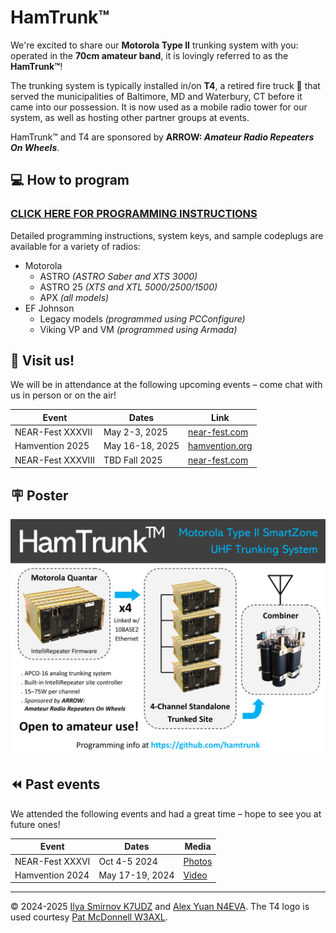 HamTrunk™
=========

We're excited to share our **Motorola Type II** trunking system with you: operated in the **70cm amateur band**, it is lovingly referred to as the **HamTrunk™**!

The trunking system is typically installed in/on **T4**, a retired fire truck 🚒 that served the municipalities of Baltimore, MD and Waterbury, CT before it came into our possession. It is now used as a mobile radio tower for our system, as well as hosting other partner groups at events.

HamTrunk™ and T4 are sponsored by **ARROW: *Amateur Radio Repeaters On Wheels***.

## 💻 How to program

### [CLICK HERE FOR PROGRAMMING INSTRUCTIONS](https://github.com/hamtrunk/hamtrunk-subscriber)

Detailed programming instructions, system keys, and sample codeplugs are available for a variety of radios:

- Motorola
    - ASTRO *(ASTRO Saber and XTS 3000)*
    - ASTRO 25 *(XTS and XTL 5000/2500/1500)*
    - APX *(all models)*
- EF Johnson
    - Legacy models *(programmed using PCConfigure)*
    - Viking VP and VM *(programmed using Armada)*

## 📅 Visit us!

We will be in attendance at the following upcoming events &ndash; come chat with us in person or on the air!

| Event             | Dates           | Link                                      |
|-------------------|-----------------|-------------------------------------------|
| NEAR-Fest XXXVII  | May 2-3, 2025   | [near-fest.com](https://near-fest.com/)   |
| Hamvention 2025   | May 16-18, 2025 | [hamvention.org](https://hamvention.org/) |
| NEAR-Fest XXXVIII | TBD Fall 2025   | [near-fest.com](https://near-fest.com/)   |

## 🪧 Poster

![](images/poster.png)

## ⏪ Past events

We attended the following events and had a great time &ndash; hope to see you at future ones!

| Event             | Dates           | Media |
|-------------------|-----------------|-------|
| NEAR-Fest XXXVI   | Oct 4-5 2024    | [Photos](https://www.facebook.com/hamtrunk/posts/pfbid0KYAuF7LHjv1acQ5aw8Z8hNiw2QWUWvXFtA5MRup6YhprfYZM6SEjbXEQPfRUAhVMl) |
| Hamvention 2024   | May 17-19, 2024 | [Video](https://www.youtube.com/watch?v=_ZwOPZFaW2k) |

---
&copy; 2024-2025 [Ilya Smirnov K7UDZ](http://github.com/ilyacodes) and [Alex Yuan N4EVA](http://github.com/alexhanyuan). The T4 logo is used courtesy [Pat McDonnell W3AXL](https://github.com/W3AXL).
